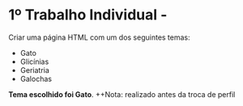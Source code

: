 # 1º Trabalho Individual -

Criar uma página HTML com um dos seguintes temas:
* Gato
* Glicínias
* Geriatria
* Galochas

**Tema escolhido foi Gato**.
++Nota: realizado antes da troca de perfil
